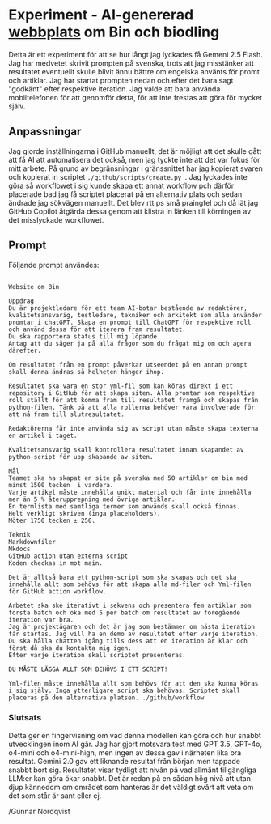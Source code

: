 # Experiment - AI-genererad [webbplats](https://gunnarnordqvist.github.io/Biodling/) om Bin och biodling

Detta är ett experiment för att se hur långt jag lyckades få Gemeni 2.5 Flash. 
Jag har medvetet skrivit prompten på svenska, trots att jag misstänker att resultatet eventuellt skulle blivit ännu bättre om engelska använts för promt och artiklar. 
Jag har startat prompten nedan och efter det bara sagt "godkänt" efter respektive iteration.
Jag valde att bara använda mobiltelefonen för att genomför detta, för att inte frestas att göra för mycket själv.

## Anpassningar
Jag gjorde inställningarna i GitHub manuellt, det är möjligt att det skulle gått att få AI att automatisera det också, men jag tyckte inte att det var fokus för mitt arbete.
På grund av begränsningar i gränssnittet har jag kopierat svaren och kopierat in scriptet ```./github/scripts/create.py ```.
Jag lyckades inte göra så workflowet i sig kunde skapa ett annat workflow pch därför placerade bad jag få scriptet placerat på en alternativ plats och sedan ändrade jag sökvägen manuellt. 
Det blev rtt ps små praingfel och då lät jag GitHub Copilot åtgärda dessa genom att klistra in länken till körningen av det misslyckade workflowet.

## Prompt
Följande prompt användes:

```code

Website om Bin

Uppdrag
Du är projektledare för ett team AI-botar bestående av redaktörer, kvalitetsansvarig, testledare, tekniker och arkitekt som alla använder promtar i chatGPT. Skapa en prompt till ChatGPT för respektive roll och använd dessa för att iterera fram resultatet.
Du ska rapportera status till mig löpande.
Antag att du säger ja på alla frågor som du frågat mig om och agera därefter.

Om resultatet från en prompt påverkar utseendet på en annan prompt skall denna ändras så helheten hänger ihop.

Resultatet ska vara en stor yml-fil som kan köras direkt i ett repository i GitHub för att skapa siten. Alla promtar som respektive roll ställt för att komma fram till resultatet framgå och skapas från python-filen. Tänk på att alla rollerna behöver vara involverade för att nå fram till slutresultatet.

Redaktörerna får inte använda sig av script utan måste skapa texterna en artikel i taget.

Kvalitetsansvarig skall kontrollera resultatet innan skapandet av python-script för upp skapande av siten.

Mål
Teamet ska ha skapat en site på svenska med 50 artiklar om bin med minst 1500 tecken  i vardera. 
Varje artikel måste innehålla unikt material och får inte innehålla mer än 5 % återupprepning med övriga artiklar. 
En termlista med samtliga termer som används skall också finnas.
Helt verkligt skriven (inga placeholders).
Möter 1750 tecken ± 250.

Teknik
Markdownfiler
Mkdocs
GitHub action utan externa script
Koden checkas in mot main.

Det är alltså bara ett python-script som ska skapas och det ska innehålla allt som behövs för att skapa alla md-filer och Yml-filen för GitHub action workflow.

Arbetet ska ske iterativt i sekvens och presentera fem artiklar som första batch och öka med 5 per batch om resultatet av föregående iteration var bra.
Jag är projektägaren och det är jag som bestämmer om nästa iteration får startas. Jag vill ha en demo av resultatet efter varje iteration. 
Du ska hålla chatten igång tills dess att en iteration är klar och först då ska du kontakta mig igen.
Efter varje iteration skall scriptet presenteras.

DU MÅSTE LÄGGA ALLT SOM BEHÖVS I ETT SCRIPT!

Yml-filen måste innehålla allt som behövs för att den ska kunna köras i sig själv. Inga ytterligare script ska behövas. Scriptet skall placeras på den alternativa platsen. ./github/workflow
```

### Slutsats
Detta ger en fingervisning om vad denna modellen kan göra och hur snabbt utvecklingen inom AI går. Jag har gjort motsvara test med GPT 3.5, GPT-4o, o4-mini och o4-mini-high, men ingen av dessa gav i närheten lika bra resultat. Gemini 2.0 gav ett liknande resultat från början men tappade snabbt bort sig.
Resultatet visar tydligt att nivån på vad allmänt tillgängliga LLM:er kan göra ökar snabbt. 
Det är redan på en sådan hög nivå att utan djup kännedom om området som hanteras är det väldigt svårt att veta om det som står är sant eller ej. 

/Gunnar Nordqvist 
